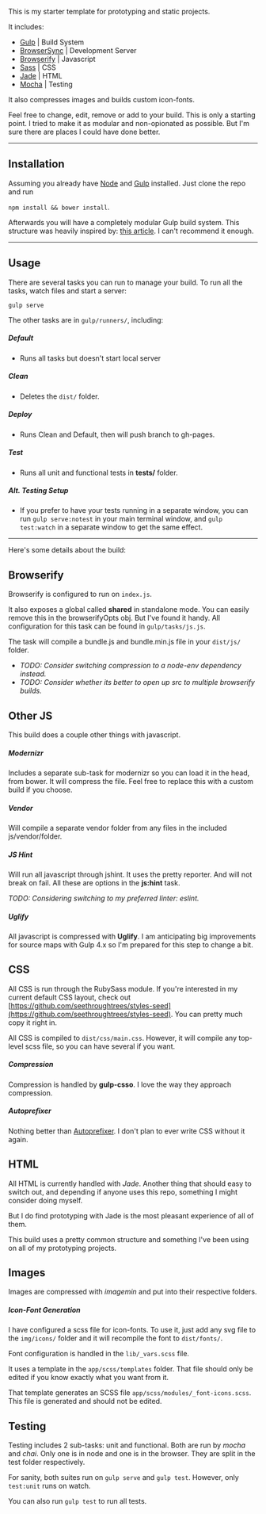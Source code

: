 This is my starter template for prototyping and static projects.

It includes:

- [Gulp](http://gulpjs.com/) | Build System
- [BrowserSync](http://www.browsersync.io/) | Development Server
- [Browserify](http://browserify.org/) | Javascript
- [Sass](http://sass-lang.com/) | CSS
- [Jade](http://jade-lang.com/) | HTML
- [Mocha](http://mochajs.org/) | Testing

It also compresses images and builds custom icon-fonts.

Feel free to change, edit, remove or add to your build.  This is only a starting
point.  I tried to make it as modular and non-opionated as possible.  But I'm
sure there are places I could have done better.

***********************


## Installation

Assuming you already have [Node](http://nodejs.org/) and [Gulp](http://gulpjs.com/) installed.  Just clone the repo and run

```npm install && bower install```.

Afterwards you will have a completely modular Gulp build system.  This structure
was heavily inspired by: [this article](http://viget.com/extend/gulp-browserify-starter-faq).
I can't recommend it enough.


***********************


## Usage

There are several tasks you can run to manage your build.  To run all the tasks,
watch files and start a server:

```gulp serve```

The other tasks are in ```gulp/runners/```, including:


##### Default

- Runs all tasks but doesn't start local server

##### Clean

- Deletes the ```dist/``` folder.

##### Deploy

- Runs Clean and Default, then will push branch to gh-pages.

##### Test

- Runs all unit and functional tests in **tests/** folder.

##### Alt. Testing Setup

- If you prefer to have your tests running in a separate window, you can run
```gulp serve:notest``` in your main terminal window, and ```gulp test:watch``` 
in a separate window to get the same effect.


*********************


Here's some details about the build:


## Browserify

Browserify is configured to run on ```index.js```.

It also exposes a global called **shared** in standalone mode.  You can easily remove this
in the browserifyOpts obj.  But I've found it handy.  All configuration for this
task can be found in ```gulp/tasks/js.js```.

The task will compile a bundle.js and bundle.min.js file in your ```dist/js/``` folder.

- *TODO:  Consider switching compression to a node-env dependency instead.*
- *TODO:  Consider whether its better to open up src to multiple browserify builds.*


## Other JS

This build does a couple other things with javascript.

##### Modernizr

Includes a separate sub-task for modernizr so you can load it in the head,
from bower.  It will compress the file.  Feel free to replace this with a custom
build if you choose.

##### Vendor

Will compile a separate vendor folder from any files in the included
js/vendor/folder.

##### JS Hint

Will run all javascript through jshint.  It uses the pretty reporter.  And
will not break on fail.  All these are options in the **js:hint** task.

*TODO: Considering switching to my preferred linter: eslint.*

##### Uglify

All javascript is compressed with **Uglify**.  I am anticipating big improvements
for source maps with Gulp 4.x so I'm prepared for this step to change a bit.


## CSS

All CSS is run through the RubySass module.  If you're interested in my current
default CSS layout, check out [https://github.com/seethroughtrees/styles-seed](https://github.com/seethroughtrees/styles-seed).
You can pretty much copy it right in.

All CSS is compiled to ```dist/css/main.css```.  However, it will compile any top-level
scss file, so you can have several if you want.

##### Compression

Compression is handled by **gulp-csso**.  I love the way they approach compression.

##### Autoprefixer

Nothing better than [Autoprefixer](https://github.com/ai/autoprefixer).
I don't plan to ever write CSS without it again.


## HTML

All HTML is currently handled with *Jade*.  Another thing that should easy to switch
out, and depending if anyone uses this repo, something I might consider doing myself.

But I do find prototyping with Jade is the most pleasant experience of all of them.

This build uses a pretty common structure and something I've been using on all
of my prototyping projects.


## Images

Images are compressed with *imagemin* and put into their respective folders.

##### Icon-Font Generation

I have configured a scss file for icon-fonts.  To use it, just add any svg file
to the ```img/icons/``` folder and it will recompile the font to ```dist/fonts/```.

Font configuration is handled in the ```lib/_vars.scss``` file.

It uses a template in the ```app/scss/templates``` folder.  That file should only
be edited if you know exactly what you want from it.

That template generates an SCSS file ```app/scss/modules/_font-icons.scss```.  This
file is generated and should not be edited.


## Testing

Testing includes 2 sub-tasks:  unit and functional.  Both are run by *mocha*
and *chai*.  Only one is in node and one is in the browser.  They are split in the
test folder respectively.

For sanity, both suites run on ```gulp serve``` and ```gulp test```.  However, only
```test:unit``` runs on watch.

You can also run ```gulp test``` to run all tests.
